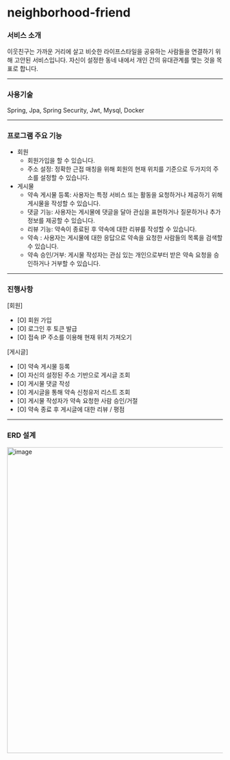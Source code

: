 # neighborhood-friend

### 서비스 소개
이웃친구는 가까운 거리에 살고 비슷한 라이프스타일을 공유하는 사람들을 연결하기 위해 고안된 서비스입니다.
자신이 설정한 동네 내에서 개인 간의 유대관계를 맺는 것을 목표로 합니다.

---

### 사용기술
Spring, Jpa, Spring Security, Jwt, Mysql, Docker

---

### 프로그램 주요 기능
- 회원
  - 회원가입을 할 수 있습니다.
  - 주소 설정: 정확한 근접 매칭을 위해 회원의 현재 위치를 기준으로 두가지의 주소를 설정할 수 있습니다.
- 게시물
  - 약속 게시물 등록: 사용자는 특정 서비스 또는 활동을 요청하거나 제공하기 위해 게시물을 작성할 수 있습니다.
  - 댓글 기능: 사용자는 게시물에 댓글을 달아 관심을 표현하거나 질문하거나 추가 정보를 제공할 수 있습니다.
  - 리뷰 기능: 약속이 종료된 후 약속에 대한 리뷰를 작성할 수 있습니다.
  - 약속 : 사용자는 게시물에 대한 응답으로 약속을 요청한 사람들의 목록을 검색할 수 있습니다.
  - 약속 승인/거부: 게시물 작성자는 관심 있는 개인으로부터 받은 약속 요청을 승인하거나 거부할 수 있습니다.
<hr>

### 진행사항
[회원]
- [O] 회원 가입
- [O] 로그인 후 토큰 발급
- [O] 접속 IP 주소를 이용해 현재 위치 가져오기

[게시글]
- [O] 약속 게시물 등록
- [O] 자신의 설정된 주소 기반으로 게시글 조회
- [O] 게시물 댓글 작성
- [O] 게시글을 통해 약속 신청유저 리스트 조회
- [O] 게시물 작성자가 약속 요청한 사람 승인/거절
- [O] 약속 종료 후 게시글에 대한 리뷰 / 평점

---
### ERD 설계
<img width="713" alt="image" src="https://github.com/jodonghyeon3/neighborhood-friend/assets/117457834/ec0c9211-8bf0-4d36-bef1-69fae5211c29">







